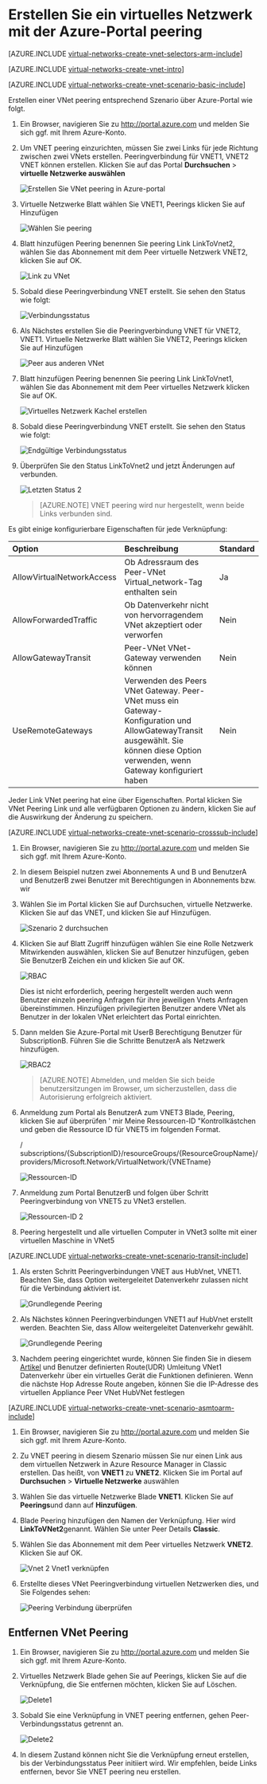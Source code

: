 <properties
   pageTitle="VNet Peering mit Azure-Portal erstellen | Microsoft Azure"
   description="So erstellen Sie ein virtuelles Netzwerk mit der Azure-Portal im Ressourcen-Manager."
   services="virtual-network"
   documentationCenter=""
   authors="NarayanAnnamalai"
   manager="jefco"
   editor=""
   tags="azure-resource-manager"/>

<tags
   ms.service="virtual-network"
   ms.devlang="na"
   ms.topic="hero-article"
   ms.tgt_pltfrm="na"
   ms.workload="infrastructure-services"
   ms.date="09/14/2016"
   ms.author="narayanannamalai;annahar"/>

# <a name="create-a-virtual-network-peering-using-the-azure-portal"></a>Erstellen Sie ein virtuelles Netzwerk mit der Azure-Portal peering

[AZURE.INCLUDE [virtual-networks-create-vnet-selectors-arm-include](../../includes/virtual-networks-create-vnetpeering-selectors-arm-include.md)]

[AZURE.INCLUDE [virtual-networks-create-vnet-intro](../../includes/virtual-networks-create-vnetpeering-intro-include.md)]

[AZURE.INCLUDE [virtual-networks-create-vnet-scenario-basic-include](../../includes/virtual-networks-create-vnetpeering-scenario-basic-include.md)]

Erstellen einer VNet peering entsprechend Szenario über Azure-Portal wie folgt.

1. Ein Browser, navigieren Sie zu http://portal.azure.com und melden Sie sich ggf. mit Ihrem Azure-Konto.
2. Um VNET peering einzurichten, müssen Sie zwei Links für jede Richtung zwischen zwei VNets erstellen. Peeringverbindung für VNET1, VNET2 VNET können erstellen. Klicken Sie auf das Portal **Durchsuchen** > **virtuelle Netzwerke auswählen**

    ![Erstellen Sie VNet peering in Azure-portal](./media/virtual-networks-create-vnetpeering-arm-portal/figure01.png)

3. Virtuelle Netzwerke Blatt wählen Sie VNET1, Peerings klicken Sie auf Hinzufügen

    ![Wählen Sie peering](./media/virtual-networks-create-vnetpeering-arm-portal/figure02.png)

4. Blatt hinzufügen Peering benennen Sie peering Link LinkToVnet2, wählen Sie das Abonnement mit dem Peer virtuelle Netzwerk VNET2, klicken Sie auf OK.

    ![Link zu VNet](./media/virtual-networks-create-vnetpeering-arm-portal/figure03.png)

5. Sobald diese Peeringverbindung VNET erstellt. Sie sehen den Status wie folgt:

    ![Verbindungsstatus](./media/virtual-networks-create-vnetpeering-arm-portal/figure04.png)

6. Als Nächstes erstellen Sie die Peeringverbindung VNET für VNET2, VNET1. Virtuelle Netzwerke Blatt wählen Sie VNET2, Peerings klicken Sie auf Hinzufügen

    ![Peer aus anderen VNet](./media/virtual-networks-create-vnetpeering-arm-portal/figure05.png)

7. Blatt hinzufügen Peering benennen Sie peering Link LinkToVnet1, wählen Sie das Abonnement mit dem Peer virtuelles Netzwerk klicken Sie auf OK.

    ![Virtuelles Netzwerk Kachel erstellen](./media/virtual-networks-create-vnetpeering-arm-portal/figure06.png)

8. Sobald diese Peeringverbindung VNET erstellt. Sie sehen den Status wie folgt:

    ![Endgültige Verbindungsstatus](./media/virtual-networks-create-vnetpeering-arm-portal/figure07.png)

9. Überprüfen Sie den Status LinkToVnet2 und jetzt Änderungen auf verbunden.  

    ![Letzten Status 2](./media/virtual-networks-create-vnetpeering-arm-portal/figure08.png)

    > [AZURE.NOTE] VNET peering wird nur hergestellt, wenn beide Links verbunden sind.

Es gibt einige konfigurierbare Eigenschaften für jede Verknüpfung:

|Option|Beschreibung|Standard|
|:-----|:----------|:------|
|AllowVirtualNetworkAccess|Ob Adressraum des Peer-VNet Virtual_network-Tag enthalten sein|Ja|
|AllowForwardedTraffic|Ob Datenverkehr nicht von hervorragendem VNet akzeptiert oder verworfen|Nein|
|AllowGatewayTransit|Peer-VNet VNet-Gateway verwenden können|Nein|
|UseRemoteGateways|Verwenden des Peers VNet Gateway. Peer-VNet muss ein Gateway-Konfiguration und AllowGatewayTransit ausgewählt. Sie können diese Option verwenden, wenn Gateway konfiguriert haben|Nein|

Jeder Link VNet peering hat eine über Eigenschaften. Portal klicken Sie VNet Peering Link und alle verfügbaren Optionen zu ändern, klicken Sie auf die Auswirkung der Änderung zu speichern.

[AZURE.INCLUDE [virtual-networks-create-vnet-scenario-crosssub-include](../../includes/virtual-networks-create-vnetpeering-scenario-crosssub-include.md)]

1. Ein Browser, navigieren Sie zu http://portal.azure.com und melden Sie sich ggf. mit Ihrem Azure-Konto.
2. In diesem Beispiel nutzen zwei Abonnements A und B und BenutzerA und BenutzerB zwei Benutzer mit Berechtigungen in Abonnements bzw. wir
3. Wählen Sie im Portal klicken Sie auf Durchsuchen, virtuelle Netzwerke. Klicken Sie auf das VNET, und klicken Sie auf Hinzufügen.

    ![Szenario 2 durchsuchen](./media/virtual-networks-create-vnetpeering-arm-portal/figure09.png)

4. Klicken Sie auf Blatt Zugriff hinzufügen wählen Sie eine Rolle Netzwerk Mitwirkenden auswählen, klicken Sie auf Benutzer hinzufügen, geben Sie BenutzerB Zeichen ein und klicken Sie auf OK.

    ![RBAC](./media/virtual-networks-create-vnetpeering-arm-portal/figure10.png)

    Dies ist nicht erforderlich, peering hergestellt werden auch wenn Benutzer einzeln peering Anfragen für ihre jeweiligen Vnets Anfragen übereinstimmen. Hinzufügen privilegierten Benutzer andere VNet als Benutzer in der lokalen VNet erleichtert das Portal einrichten.

5. Dann melden Sie Azure-Portal mit UserB Berechtigung Benutzer für SubscriptionB. Führen Sie die Schritte BenutzerA als Netzwerk hinzufügen.

    ![RBAC2](./media/virtual-networks-create-vnetpeering-arm-portal/figure11.png)

    > [AZURE.NOTE] Abmelden, und melden Sie sich beide benutzersitzungen im Browser, um sicherzustellen, dass die Autorisierung erfolgreich aktiviert.

6. Anmeldung zum Portal als BenutzerA zum VNET3 Blade, Peering, klicken Sie auf überprüfen ' mir Meine Ressourcen-ID "Kontrollkästchen und geben die Ressource ID für VNET5 im folgenden Format.

    / subscriptions/{SubscriptionID}/resourceGroups/{ResourceGroupName}/providers/Microsoft.Network/VirtualNetwork/{VNETname}

    ![Ressourcen-ID](./media/virtual-networks-create-vnetpeering-arm-portal/figure12.png)

7. Anmeldung zum Portal BenutzerB und folgen über Schritt Peeringverbindung von VNET5 zu VNet3 erstellen.

    ![Ressourcen-ID 2](./media/virtual-networks-create-vnetpeering-arm-portal/figure13.png)

8. Peering hergestellt und alle virtuellen Computer in VNet3 sollte mit einer virtuellen Maschine in VNet5

[AZURE.INCLUDE [virtual-networks-create-vnet-scenario-transit-include](../../includes/virtual-networks-create-vnetpeering-scenario-transit-include.md)]

1. Als ersten Schritt Peeringverbindungen VNET aus HubVnet, VNET1. Beachten Sie, dass Option weitergeleitet Datenverkehr zulassen nicht für die Verbindung aktiviert ist.

    ![Grundlegende Peering](./media/virtual-networks-create-vnetpeering-arm-portal/figure14.png)

2. Als Nächstes können Peeringverbindungen VNET1 auf HubVnet erstellt werden. Beachten Sie, dass Allow weitergeleitet Datenverkehr gewählt.

    ![Grundlegende Peering](./media/virtual-networks-create-vnetpeering-arm-portal/figure15a.png)

3. Nachdem peering eingerichtet wurde, können Sie finden Sie in diesem [Artikel](virtual-network-create-udr-arm-ps.md) und Benutzer definierten Route(UDR) Umleitung VNet1 Datenverkehr über ein virtuelles Gerät die Funktionen definieren. Wenn die nächste Hop Adresse Route angeben, können Sie die IP-Adresse des virtuellen Appliance Peer VNet HubVNet festlegen


[AZURE.INCLUDE [virtual-networks-create-vnet-scenario-asmtoarm-include](../../includes/virtual-networks-create-vnetpeering-scenario-asmtoarm-include.md)]



1. Ein Browser, navigieren Sie zu http://portal.azure.com und melden Sie sich ggf. mit Ihrem Azure-Konto.

2. Zu VNET peering in diesem Szenario müssen Sie nur einen Link aus dem virtuellen Netzwerk in Azure Resource Manager in Classic erstellen. Das heißt, von **VNET1** zu **VNET2**. Klicken Sie im Portal auf **Durchsuchen** > **Virtuelle Netzwerke** auswählen

3. Wählen Sie das virtuelle Netzwerke Blade **VNET1**. Klicken Sie auf **Peerings**und dann auf **Hinzufügen**.

4. Blade Peering hinzufügen den Namen der Verknüpfung. Hier wird **LinkToVNet2**genannt. Wählen Sie unter Peer Details **Classic**.

5. Wählen Sie das Abonnement mit dem Peer virtuelles Netzwerk **VNET2**. Klicken Sie auf OK.

    ![Vnet 2 Vnet1 verknüpfen](./media/virtual-networks-create-vnetpeering-arm-portal/figure18.png)

6. Erstellte dieses VNet Peeringverbindung virtuellen Netzwerken dies, und Sie Folgendes sehen:

    ![Peering Verbindung überprüfen](./media/virtual-networks-create-vnetpeering-arm-portal/figure19.png)


## <a name="remove-vnet-peering"></a>Entfernen VNet Peering

1.  Ein Browser, navigieren Sie zu http://portal.azure.com und melden Sie sich ggf. mit Ihrem Azure-Konto.
2.  Virtuelles Netzwerk Blade gehen Sie auf Peerings, klicken Sie auf die Verknüpfung, die Sie entfernen möchten, klicken Sie auf Löschen.

    ![Delete1](./media/virtual-networks-create-vnetpeering-arm-portal/figure15.png)

3. Sobald Sie eine Verknüpfung in VNET peering entfernen, gehen Peer-Verbindungsstatus getrennt an.

    ![Delete2](./media/virtual-networks-create-vnetpeering-arm-portal/figure16.png)

4. In diesem Zustand können nicht Sie die Verknüpfung erneut erstellen, bis der Verbindungsstatus Peer initiiert wird. Wir empfehlen, beide Links entfernen, bevor Sie VNET peering neu erstellen.
